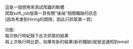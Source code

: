 這是一個想用來測試爬蟲的軟體  
爬取soft_job版第一頁有關"後端"相關職缺的訊息  
(因為考慮到Hiring的期限，因此只抓取第一頁)  
  
功能:  
    每次執行時紀錄下此次抓取的結果  
    與上次執行時比對，如果有新的結果(新的職缺)就發送通知到email  

